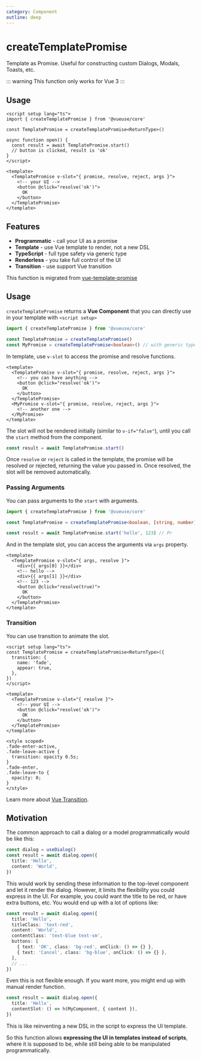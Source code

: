 ```yaml
---
category: Component
outline: deep
---
```


# createTemplatePromise

Template as Promise. Useful for constructing custom Dialogs, Modals, Toasts, etc.

::: warning
This function only works for Vue 3
:::

## Usage

```vue
<script setup lang="ts">
import { createTemplatePromise } from '@vueuse/core'

const TemplatePromise = createTemplatePromise<ReturnType>()

async function open() {
  const result = await TemplatePromise.start()
  // button is clicked, result is 'ok'
}
</script>

<template>
  <TemplatePromise v-slot="{ promise, resolve, reject, args }">
    <!-- your UI -->
    <button @click="resolve('ok')">
      OK
    </button>
  </TemplatePromise>
</template>
```

## Features

- **Programmatic** - call your UI as a promise
- **Template** - use Vue template to render, not a new DSL
- **TypeScript** - full type safety via generic type
- **Renderless** - you take full control of the UI
- **Transition** - use support Vue transition

This function is migrated from [vue-template-promise](https://github.com/antfu/vue-template-promise)

## Usage

`createTemplatePromise` returns a **Vue Component** that you can directly use in your template with `<script setup>`

```ts
import { createTemplatePromise } from '@vueuse/core'

const TemplatePromise = createTemplatePromise()
const MyPromise = createTemplatePromise<boolean>() // with generic type
```

In template, use `v-slot` to access the promise and resolve functions.

```vue
<template>
  <TemplatePromise v-slot="{ promise, resolve, reject, args }">
    <!-- you can have anything -->
    <button @click="resolve('ok')">
      OK
    </button>
  </TemplatePromise>
  <MyPromise v-slot="{ promise, resolve, reject, args }">
    <!-- another one -->
  </MyPromise>
</template>
```

The slot will not be rendered initially (similar to `v-if="false"`), until you call the `start` method from the component.

```ts
const result = await TemplatePromise.start()
```

Once `resolve` or `reject` is called in the template, the promise will be resolved or rejected, returning the value you passed in. Once resolved, the slot will be removed automatically.

### Passing Arguments

You can pass arguments to the `start` with arguments.

```ts
import { createTemplatePromise } from '@vueuse/core'

const TemplatePromise = createTemplatePromise<boolean, [string, number]>()
```

```ts
const result = await TemplatePromise.start('hello', 123) // Pr
```

And in the template slot, you can access the arguments via `args` property.

```vue
<template>
  <TemplatePromise v-slot="{ args, resolve }">
    <div>{{ args[0] }}</div>
    <!-- hello -->
    <div>{{ args[1] }}</div>
    <!-- 123 -->
    <button @click="resolve(true)">
      OK
    </button>
  </TemplatePromise>
</template>
```

### Transition

You can use transition to animate the slot.

```vue
<script setup lang="ts">
const TemplatePromise = createTemplatePromise<ReturnType>({
  transition: {
    name: 'fade',
    appear: true,
  },
})
</script>

<template>
  <TemplatePromise v-slot="{ resolve }">
    <!-- your UI -->
    <button @click="resolve('ok')">
      OK
    </button>
  </TemplatePromise>
</template>

<style scoped>
.fade-enter-active,
.fade-leave-active {
  transition: opacity 0.5s;
}
.fade-enter,
.fade-leave-to {
  opacity: 0;
}
</style>
```

Learn more about [Vue Transition](https://vuejs.org/guide/built-ins/transition.html).

## Motivation

The common approach to call a dialog or a model programmatically would be like this:

```ts
const dialog = useDialog()
const result = await dialog.open({
  title: 'Hello',
  content: 'World',
})
```

This would work by sending these information to the top-level component and let it render the dialog. However, it limits the flexibility you could express in the UI. For example, you could want the title to be red, or have extra buttons, etc. You would end up with a lot of options like:

```ts
const result = await dialog.open({
  title: 'Hello',
  titleClass: 'text-red',
  content: 'World',
  contentClass: 'text-blue text-sm',
  buttons: [
    { text: 'OK', class: 'bg-red', onClick: () => {} },
    { text: 'Cancel', class: 'bg-blue', onClick: () => {} },
  ],
  // ...
})
```

Even this is not flexible enough. If you want more, you might end up with manual render function.

```ts
const result = await dialog.open({
  title: 'Hello',
  contentSlot: () => h(MyComponent, { content }),
})
```

This is like reinventing a new DSL in the script to express the UI template.

So this function allows **expressing the UI in templates instead of scripts**, where it is supposed to be, while still being able to be manipulated programmatically.

